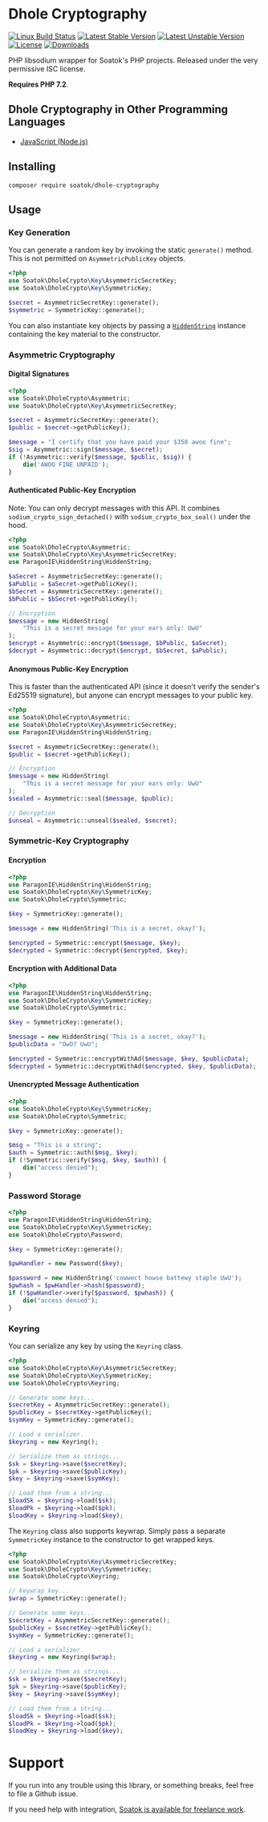 # Dhole Cryptography

[![Linux Build Status](https://travis-ci.org/soatok/dhole-cryptography.svg?branch=master)](https://travis-ci.org/soatok/dhole-cryptography)
[![Latest Stable Version](https://poser.pugx.org/soatok/dhole-cryptography/v/stable)](https://packagist.org/packages/soatok/dhole-cryptography)
[![Latest Unstable Version](https://poser.pugx.org/soatok/dhole-cryptography/v/unstable)](https://packagist.org/packages/soatok/dhole-cryptography)
[![License](https://poser.pugx.org/soatok/dhole-cryptography/license)](https://packagist.org/packages/soatok/dhole-cryptography)
[![Downloads](https://img.shields.io/packagist/dt/soatok/dhole-cryptography.svg)](https://packagist.org/packages/soatok/dhole-cryptography)

PHP libsodium wrapper for Soatok's PHP projects. Released under the very
permissive ISC license.

**Requires PHP 7.2**.

## Dhole Cryptography in Other Programming Languages

* [JavaScript (Node.js)](https://github.com/soatok/dholecrypto-js)

## Installing

```
composer require soatok/dhole-cryptography
```

## Usage

### Key Generation

You can generate a random key by invoking the static `generate()` method. This
is not permitted on `AsymmetricPublicKey` objects.

```php
<?php
use Soatok\DholeCrypto\Key\AsymmetricSecretKey;
use Soatok\DholeCrypto\Key\SymmetricKey;

$secret = AsymmetricSecretKey::generate();
$symmetric = SymmetricKey::generate();
```

You can also instantiate key objects by passing a
[`HiddenString`](https://github.com/paragonie/hidden-string)
instance containing the key material to the constructor.

### Asymmetric Cryptography

#### Digital Signatures

```php
<?php
use Soatok\DholeCrypto\Asymmetric;
use Soatok\DholeCrypto\Key\AsymmetricSecretKey;

$secret = AsymmetricSecretKey::generate();
$public = $secret->getPublicKey();

$message = "I certify that you have paid your $350 awoo fine";
$sig = Asymmetric::sign($message, $secret);
if (!Asymmetric::verify($message, $public, $sig)) {
    die('AWOO FINE UNPAID');
}
```

#### Authenticated Public-Key Encryption

Note: You can only decrypt messages with this API. It combines 
`sodium_crypto_sign_detached()` with `sodium_crypto_box_seal()`
under the hood.

```php
<?php
use Soatok\DholeCrypto\Asymmetric;
use Soatok\DholeCrypto\Key\AsymmetricSecretKey;
use ParagonIE\HiddenString\HiddenString;

$aSecret = AsymmetricSecretKey::generate();
$aPublic = $aSecret->getPublicKey();
$bSecret = AsymmetricSecretKey::generate();
$bPublic = $bSecret->getPublicKey();

// Encryption
$message = new HiddenString(
    "This is a secret message for your ears only: UwU"
);
$encrypt = Asymmetric::encrypt($message, $bPublic, $aSecret);
$decrypt = Asymmetric::decrypt($encrypt, $bSecret, $aPublic);
```

#### Anonymous Public-Key Encryption

This is faster than the authenticated API (since it doesn't verify the sender's
Ed25519 signature), but anyone can encrypt messages to your public key.

```php
<?php
use Soatok\DholeCrypto\Asymmetric;
use Soatok\DholeCrypto\Key\AsymmetricSecretKey;
use ParagonIE\HiddenString\HiddenString;

$secret = AsymmetricSecretKey::generate();
$public = $secret->getPublicKey();

// Encryption
$message = new HiddenString(
    "This is a secret message for your ears only: UwU"
);
$sealed = Asymmetric::seal($message, $public);

// Decryption
$unseal = Asymmetric::unseal($sealed, $secret);
```

### Symmetric-Key Cryptography

#### Encryption

```php
<?php
use ParagonIE\HiddenString\HiddenString;
use Soatok\DholeCrypto\Key\SymmetricKey;
use Soatok\DholeCrypto\Symmetric;

$key = SymmetricKey::generate();

$message = new HiddenString('This is a secret, okay?');

$encrypted = Symmetric::encrypt($message, $key);
$decrypted = Symmetric::decrypt($encrypted, $key);
```

#### Encryption with Additional Data

```php
<?php
use ParagonIE\HiddenString\HiddenString;
use Soatok\DholeCrypto\Key\SymmetricKey;
use Soatok\DholeCrypto\Symmetric;

$key = SymmetricKey::generate();

$message = new HiddenString('This is a secret, okay?');
$publicData = "OwO? UwU";

$encrypted = Symmetric::encryptWithAd($message, $key, $publicData);
$decrypted = Symmetric::decryptWithAd($encrypted, $key, $publicData);
```

#### Unencrypted Message Authentication

```php
<?php
use Soatok\DholeCrypto\Key\SymmetricKey;
use Soatok\DholeCrypto\Symmetric;

$key = SymmetricKey::generate();

$msg = "This is a string";
$auth = Symmetric::auth($msg, $key);
if (!Symmetric::verify($msg, $key, $auth)) {
    die("access denied");
}
```

### Password Storage

```php
<?php
use ParagonIE\HiddenString\HiddenString;
use Soatok\DholeCrypto\Key\SymmetricKey;
use Soatok\DholeCrypto\Password;

$key = SymmetricKey::generate();

$pwHandler = new Password($key);

$password = new HiddenString('cowwect howse battewy staple UwU');
$pwhash = $pwHandler->hash($password);
if (!$pwHandler->verify($password, $pwhash)) {
    die("access denied");
}
```

### Keyring

You can serialize any key by using the `Keyring` class.

```php
<?php
use Soatok\DholeCrypto\Key\AsymmetricSecretKey;
use Soatok\DholeCrypto\Key\SymmetricKey;
use Soatok\DholeCrypto\Keyring;

// Generate some keys...
$secretKey = AsymmetricSecretKey::generate();
$publicKey = $secretKey->getPublicKey();
$symKey = SymmetricKey::generate();

// Load a serializer.
$keyring = new Keyring();

// Serialize them as strings...
$sk = $keyring->save($secretKey);
$pk = $keyring->save($publicKey);
$key = $keyring->save($symKey);

// Load them from a string...
$loadSk = $keyring->load($sk);
$loadPk = $keyring->load($pk);
$loadKey = $keyring->load($key);
```

The `Keyring` class also supports keywrap. Simply pass a separate
`SymmetricKey` instance to the constructor to get wrapped keys.

```php
<?php
use Soatok\DholeCrypto\Key\AsymmetricSecretKey;
use Soatok\DholeCrypto\Key\SymmetricKey;
use Soatok\DholeCrypto\Keyring;

// Keywrap key...
$wrap = SymmetricKey::generate();

// Generate some keys...
$secretKey = AsymmetricSecretKey::generate();
$publicKey = $secretKey->getPublicKey();
$symKey = SymmetricKey::generate();

// Load a serializer.
$keyring = new Keyring($wrap);

// Serialize them as strings...
$sk = $keyring->save($secretKey);
$pk = $keyring->save($publicKey);
$key = $keyring->save($symKey);

// Load them from a string...
$loadSk = $keyring->load($sk);
$loadPk = $keyring->load($pk);
$loadKey = $keyring->load($key);
```

# Support

If you run into any trouble using this library, or something breaks,
feel free to file a Github issue.

If you need help with integration, [Soatok is available for freelance work](https://soatok.com/freelance).
